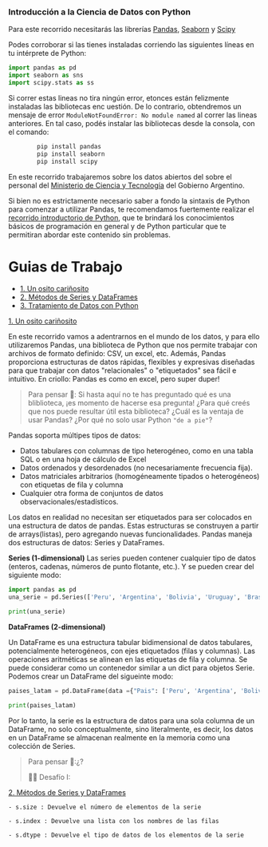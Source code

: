 ### Introducción a la Ciencia de Datos con Python

Para este recorrido necesitarás las librerías [Pandas](), [Seaborn]() y [Scipy]()


Podes corroborar si las tienes instaladas corriendo las siguientes líneas en tu intérprete de Python:

```python
import pandas as pd
import seaborn as sns
import scipy.stats as ss
```

Si correr estas lineas no tira ningún error, etonces están felizmente instaladas las bibliotecas enc uestión. De lo contrario, obtendremos un mensaje de error `ModuleNotFoundError: No module named` al correr las lineas anteriores. En tal caso, podés instalar las bibliotecas desde la consola, con el comando:

```bash
        pip install pandas
        pip install seaborn
        pip install scipy
```

En este recorrido trabajaremos sobre los datos abiertos del sobre el personal del [Ministerio de Ciencia y Tecnología](https://datasets.datos.mincyt.gob.ar/dataset/personal-de-ciencia-y-tecnologia/archivo/11dca5bb-9a5f-4da5-b040-28957126be18) del Gobierno Argentino. 

Si bien no es estrictamente necesario saber a fondo la sintaxis de Python para comenzar a utilizar Pandas, te recomendamos fuertemente realizar el [recorrido introductorio de Python](https://github.com/AJVelezRueda/UCEMA_Fundamentos_de_informatica/blob/master/Python_intro/intro_python_tutorial.md), que te brindará los conocimientos básicos de programación en general y de Python particular que te permitiran abordar este contenido sin problemas.

# Guias de Trabajo
  * [1. Un osito cariñosito](#1-pandas)
  * [2. Métodos de Series y DataFrames](#2-metodos)
  * [3. Tratamiento de Datos con Python](#)

[1. Un osito cariñosito](#1-pandas) 

En este recorrido vamos a adentrarnos en el mundo de los datos, y para ello utilizaremos Pandas, una biblioteca de Python que nos permite trabajar con archivos de formato definido: CSV, un excel, etc. Además, Pandas proporciona estructuras de datos rápidas, flexibles y expresivas diseñadas para que trabajar con datos "relacionales" o "etiquetados" sea fácil e intuitivo. En criollo: Pandas es como en excel, pero super duper!

> Para pensar 🤔: Si hasta aquí no te has preguntado qué es una bliblioteca, ¡es momento de hacerse esa pregunta! ¿Para qué creés que nos puede resultar útil esta biblioteca? ¿Cuál es la ventaja de usar Pandas? ¿Por qué no solo usar Python `"de a pie"`?
>

Pandas soporta múltipes tipos de datos:

- Datos tabulares con columnas de tipo heterogéneo, como en una tabla SQL o en una hoja de cálculo de Excel
- Datos ordenados y desordenados (no necesariamente frecuencia fija).
- Datos matriciales arbitrarios (homogéneamente tipados o heterogéneos) con etiquetas de fila y columna
- Cualquier otra forma de conjuntos de datos observacionales/estadísticos. 

Los datos en realidad no necesitan ser etiquetados para ser colocados en una estructura de datos de pandas. Estas estructuras se construyen a partir de arrays(listas), pero agregando nuevas funcionalidades. Pandas maneja dos estructuras de datos: Series y DataFrames.

**Series (1-dimensional)**
Las series pueden contener cualquier tipo de datos (enteros, cadenas, números de punto flotante, etc.). Y se pueden crear del siguiente modo:

```python
import pandas as pd
una_serie = pd.Series(['Peru', 'Argentina', 'Bolivia', 'Uruguay', 'Brasil', 'Chile'], dtype='string')

print(una_serie)
```

**DataFrames (2-dimensional)**

Un DataFrame es una estructura tabular bidimensional de datos tabulares, potencialmente heterogéneos, con ejes etiquetados (filas y columnas). Las operaciones aritméticas se alinean en las etiquetas de fila y columna. Se puede considerar como un contenedor similar a un dict para objetos Serie. Podemos crear un DataFrame del sigueinte modo:

```python
paises_latam = pd.DataFrame(data ={"Pais": ['Peru', 'Argentina', 'Bolivia', 'Uruguay', 'Brasil', 'Chile'], "Lengua oficial primaria": ['Español', 'Español', 'Español', 'Español', 'Portugues', 'Español']}, index = [1,2,3,4,5,6])

print(paises_latam)
```

Por lo tanto, la serie es la estructura de datos para una sola columna de un DataFrame, no solo conceptualmente, sino literalmente, es decir, los datos en un DataFrame se almacenan realmente en la memoria como una colección de Series.

> Para pensar 🤔:¿?
>
> 🧗‍♀️ Desafío I:   
>


[2. Métodos de Series y DataFrames](#2-metodos)

    - s.size : Devuelve el número de elementos de la serie

    - s.index : Devuelve una lista con los nombres de las filas

    - s.dtype : Devuelve el tipo de datos de los elementos de la serie


